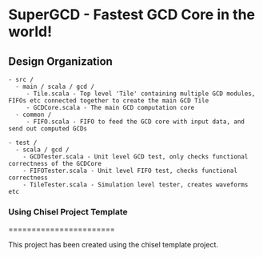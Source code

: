 # SuperGCD - Fastest GCD Core in the world!

## Design Organization

    - src / 
      - main / scala / gcd /
         - Tile.scala - Top level 'Tile' containing multiple GCD modules, FIFOs etc connected together to create the main GCD Tile
         - GCDCore.scala - The main GCD computation core
      - common /
         - FIFO.scala - FIFO to feed the GCD core with input data, and send out computed GCDs

    - test /
      - scala / gcd / 
        - GCDTester.scala - Unit level GCD test, only checks functional correctness of the GCDCore
        - FIFOTester.scala - Unit level FIFO test, checks functional correctness
        - TileTester.scala - Simulation level tester, creates waveforms etc



### Using Chisel Project Template
=======================

This project has been created using the chisel template project.  

